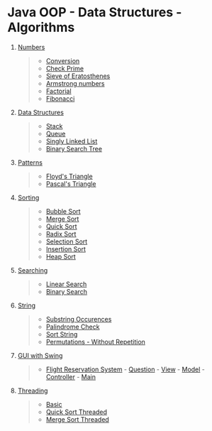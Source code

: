 # Java OOP - Data Structures - Algorithms

1. [Numbers](./numbers/)
   > - [Conversion](./numbers/conversions/Conversion.java)
   > - [Check Prime](./numbers/Prime.java)
   > - [Sieve of Eratosthenes](./numbers/SieveOfEratosthenes.java)
   > - [Armstrong numbers](./numbers/Armstrong.java)
   > - [Factorial](./numbers/Factorial.java)
   > - [Fibonacci](./numbers/Fibonacci.java)
2. [Data Structures](./data-structures)
   > - [Stack](./data-structures/Stack.java)
   > - [Queue](./data-structures/Queue.java)
   > - [Singly Linked List](./data-structures/LinkedList.java)
   > - [Binary Search Tree](./data-structures/BinarySearchTree.java)
3. [Patterns](./patterns/)
   > - [Floyd's Triangle](./patterns/FloydTriangle.java)
   > - [Pascal's Triangle](./patterns/PascalsTriangle.java)
4. [Sorting](./sorting/)
   > - [Bubble Sort](./sorting/BubbleSort.java)
   > - [Merge Sort](./sorting/MergeSort.java)
   > - [Quick Sort](./sorting/QuickSort.java)
   > - [Radix Sort](./sorting/RadixSort.java)
   > - [Selection Sort](./sorting/SelectionSort.java)
   > - [Insertion Sort](./sorting/InsertionSort.java)
   > - [Heap Sort](./sorting/HeapSort.java)
5. [Searching](./searching/)
   > - [Linear Search](./searching/Linear.java)
   > - [Binary Search](./searching/Binary.java)
6. [String](./strings/)
   > - [Substring Occurences](./strings/Substring.java)
   > - [Palindrome Check](./strings/Palindrome.java)
   > - [Sort String](./strings/Sort.java)
   > - [Permutations - Without Repetition](./strings/Permutations.java)
7. [GUI with Swing](./gui/)
   > - [Flight Reservation System](./gui/flight-reservation-system/)
       - [Question](./gui/flight-reservation-system/question.md)
       - [View](./gui/flight-reservation-system/view/)
       - [Model](./gui/flight-reservation-system/model/)
       - [Controller](./gui/flight-reservation-system/controller/Controller.java)
       - [Main](./gui/flight-reservation-system/App.java)
8. [Threading](./threading/)
   > - [Basic](./threading/Threading.java)
   > - [Quick Sort Threaded](./threading/QuickSortThreaded.java)
   > - [Merge Sort Threaded](./threading/MergeSortThreaded.java)
